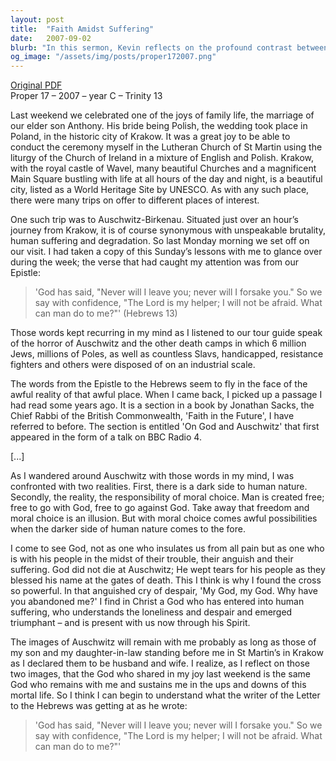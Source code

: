 ```yaml
---
layout: post
title:  "Faith Amidst Suffering"
date:   2007-09-02
blurb: "In this sermon, Kevin reflects on the profound contrast between the joy of his son's wedding and the somber visit to Auschwitz. He explores the crisis of faith faced by many during the Holocaust and the enduring message of hope found in the Epistle to the Hebrews. Kevin emphasizes the presence of God in both joy and suffering, and the moral choices that define our humanity."
og_image: "/assets/img/posts/proper172007.png"
---
```

[Original PDF](/assets/pdf/proper172007.pdf)    
Proper 17 – 2007 – year C – Trinity 13

Last weekend we celebrated one of the joys of family life, the marriage of our elder son Anthony. His bride being Polish, the wedding took place in Poland, in the historic city of Krakow. It was a great joy to be able to conduct the ceremony myself in the Lutheran Church of St Martin using the liturgy of the Church of Ireland in a mixture of English and Polish. Krakow, with the royal castle of Wavel, many beautiful Churches and a magnificent Main Square bustling with life at all hours of the day and night, is a beautiful city, listed as a World Heritage Site by UNESCO. As with any such place, there were many trips on offer to different places of interest.

One such trip was to Auschwitz-Birkenau. Situated just over an hour’s journey from Krakow, it is of course synonymous with unspeakable brutality, human suffering and degradation. So last Monday morning we set off on our visit. I had taken a copy of this Sunday’s lessons with me to glance over during the week; the verse that had caught my attention was from our Epistle:

> 'God has said,
> "Never will I leave you;
> never will I forsake you."
> So we say with confidence,
> "The Lord is my helper; I will not be afraid.
> What can man do to me?"' (Hebrews 13)

Those words kept recurring in my mind as I listened to our tour guide speak of the horror of Auschwitz and the other death camps in which 6 million Jews, millions of Poles, as well as countless Slavs, handicapped, resistance fighters and others were disposed of on an industrial scale.

The words from the Epistle to the Hebrews seem to fly in the face of the awful reality of that awful place. When I came back, I picked up a passage I had read some years ago. It is a section in a book by Jonathan Sacks, the Chief Rabbi of the British Commonwealth, 'Faith in the Future', I have referred to before. The section is entitled 'On God and Auschwitz' that first appeared in the form of a talk on BBC Radio 4.

[...]

As I wandered around Auschwitz with those words in my mind, I was confronted with two realities. First, there is a dark side to human nature. Secondly, the reality, the responsibility of moral choice. Man is created free; free to go with God, free to go against God. Take away that freedom and moral choice is an illusion. But with moral choice comes awful possibilities when the darker side of human nature comes to the fore.

I come to see God, not as one who insulates us from all pain but as one who is with his people in the midst of their trouble, their anguish and their suffering. God did not die at Auschwitz; He wept tears for his people as they blessed his name at the gates of death. This I think is why I found the cross so powerful. In that anguished cry of despair, 'My God, my God. Why have you abandoned me?' I find in Christ a God who has entered into human suffering, who understands the loneliness and despair and emerged triumphant – and is present with us now through his Spirit.

The images of Auschwitz will remain with me probably as long as those of my son and my daughter-in-law standing before me in St Martin’s in Krakow as I declared them to be husband and wife. I realize, as I reflect on those two images, that the God who shared in my joy last weekend is the same God who remains with me and sustains me in the ups and downs of this mortal life. So I think I can begin to understand what the writer of the Letter to the Hebrews was getting at as he wrote:

> 'God has said,
> "Never will I leave you;
> never will I forsake you."
> So we say with confidence,
> "The Lord is my helper; I will not be afraid.
> What can man do to me?"'
